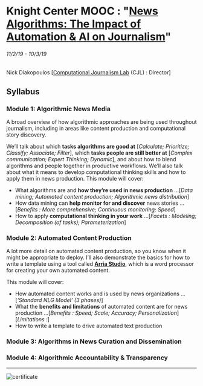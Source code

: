 # Knight Center MOOC : "[News Algorithms: The Impact of Automation & AI on Journalism](https://journalismcourses.org/ALG0119.html)"
###### 11/2/19 - 10/3/19

Nick Diakopoulos [[Computational Journalism Lab](http://cjlab.stanford.edu/) (CJL) : Director]

## Syllabus
### Module 1: Algorithmic News Media
A broad overview of how algorithmic approaches are being used throughout journalism, including in areas like content production and computational story discovery.

We’ll talk about which **tasks algorithms are good at** [*Calculate; Prioritize; Classify; Associate; Filter*], which **tasks people are still better at** [*Complex communication; Expert Thinking; Dynamic*], and about how to blend algorithms and people together in productive workflows. We’ll also talk about what it means to develop computational thinking skills and how to apply them in news production. This module will cover:

* What algorithms are and **how they’re used in news production** ...[*Data mining; Automated content production; Algorithmic news distribution*]
* How data mining can **help monitor for and discover** news stories ...[*Benefits : More comprehensive; Continuous monitoring; Speed*]
* How to apply **computational thinking in your work** ...[*Facets : Modeling; Decomposition (of tasks); Parameterization*]


### Module 2: Automated Content Production
A lot more detail on automated content production, so you know when it might be appropriate to deploy. I’ll also demonstrate the basics for how to write a template using a tool called **[Arria Studio](https://www.arria.com/)**, which is a word processor for creating your own automated content.

This module will cover:

* How automated content works and is used by news organizations ...[*‘Standard NLG Model’ (3 phases)*]
* What the **benefits and limitations** of automated content are for news production ...[*Benefits : Speed; Scale; Accuracy; Personalization*] [*Limitations :*]
* How to write a template to drive automated text production


### Module 3: Algorithms in News Curation and Dissemination

### Module 4: Algorithmic Accountability & Transparency

---

![certificate](MAP0918_Certificate.png "certificate")